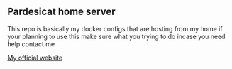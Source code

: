 ## Pardesicat home server

This repo is basically my docker configs
that are hosting from my home
if your planning to use this make sure what you trying to do
incase you need help contact me 

[My official website](https://pardesicat.xyz)

